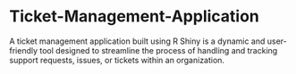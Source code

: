 # Ticket-Management-Application
A ticket management application built using R Shiny is a dynamic and user-friendly tool designed to streamline the process of handling and tracking support requests, issues, or tickets within an organization.
